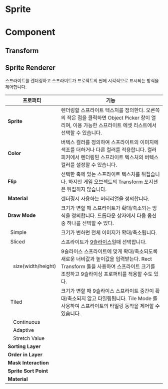 # Sprite

# Component

## Transform

## Sprite Renderer
스프라이트를 렌더링하고 스프라이트가 프로젝트의 씬에 시각적으로 표시되는 방식을 제어합니다.

프로퍼티 | 기능
--|--
__Sprite__              | 렌더링할 스프라이트 텍스처를 정의한다. 오른쪽의 작은 점을 클릭하면 Object Picker 창이 열리며, 이용 가능한 스프라이트 에셋 리스트에서 선택할 수 있습니다.
__Color__               | 버텍스 컬러를 정의하여 스프라이트의 이미지에 색조를 더하거나 다른 컬러를 적용합니다. 컬러 피커에서 렌더링된 스프라이트 텍스처의 버텍스 컬러를 설정할 수 있습니다.
__Flip__                | 선택한 축에 있는 스프라이트 텍스처를 뒤집습니다. 하지만 게임 오브젝트의 Transform 포지션은 뒤집히지 않습니다.
__Material__            | 렌더링시 사용하는 머티리얼을 정의합니다.
__Draw Mode__           | 크기가 변할 때 스프라이트가 확대/축소되는 방식을 정의합니다. 드롭다운 상자에서 다음 옵션 중 하나를 선택할 수 있다.
&nbsp;&nbsp;Simple          | 크기가 변하면 전체 이미지가 확대/축소됩니다.
&nbsp;&nbsp;Sliced          | 스프라이트가 [9슬라이스](https://docs.unity3d.com/Manual/9SliceSprites.html)일때 선택합니다.
&nbsp;&nbsp;&nbsp;&nbsp;size(width/height)  |  9슬라이스 스프라이트에 맞게 확대/축소되도록 새로운 너비값과 높이값을 입력받는다. Rect Transform 툴을 사용하여 스프라이트 크기를 조정하고 9슬라이싱 프로퍼티를 적용할 수도 있다.
&nbsp;&nbsp;Tiled           | 크기가 변할 때 9슬라이스 스프라이트 중간이 확대/축소되지 않고 타일링됩니다. Tile Mode 를 사용하여 스프라이트의 타일링 동작을 제어할 수 있습니다.
&nbsp;&nbsp;&nbsp;&nbsp;Continuous          | 
&nbsp;&nbsp;&nbsp;&nbsp;Adaptive            | 
&nbsp;&nbsp;&nbsp;&nbsp;Stretch Value       | 
__Sorting Layer__       | 
__Order in Layer__      | 
__Mask Interaction__    | 
__Sprite Sort Point__   | 
__Material__            | 